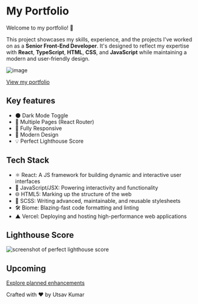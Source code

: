# My Portfolio

Welcome to my portfolio! 🚀

This project showcases my skills, experience, and the projects I've worked on as a **Senior Front-End Developer**. It's designed to reflect my expertise with **React**, **TypeScript**, **HTML**, **CSS**, and **JavaScript** while maintaining a modern and user-friendly design.

![image](https://github.com/user-attachments/assets/0215b503-0be1-44f4-b2b5-e3ddf21121ea)

[View my portfolio](https://utsavkumar.com/)

## Key features

- 🌑 Dark Mode Toggle
- 📖 Multiple Pages (React Router)
- 📱 Fully Responsive
- 🎨 Modern Design
- 💡 Perfect Lighthouse Score

## Tech Stack

- ⚛️ React: A JS framework for building dynamic and interactive user interfaces
- 📝 JavaScript/JSX: Powering interactivity and functionality
- 🌐 HTML5: Marking up the structure of the web
- 💎 SCSS: Writing advanced, maintainable, and reusable stylesheets
- 🛠️ Biome: Blazing-fast code formatting and linting
- ▲ Vercel: Deploying and hosting high-performance web applications
  
## Lighthouse Score

![screenshot of perfect lighthouse score](https://user-images.githubusercontent.com/18350557/179609620-847374a6-23e6-4432-b7a8-181d7d9bf026.png)

## Upcoming

[Explore planned enhancements](https://github.com/utsavk1993/utsavkumar.com/labels/enhancement)

Crafted with ❤️ by Utsav Kumar
